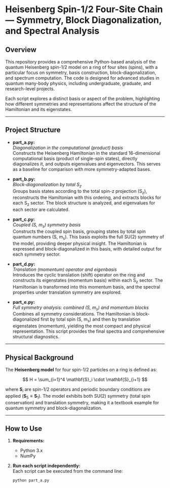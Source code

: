 # Heisenberg Spin-1/2 Four-Site Chain — Symmetry, Block Diagonalization, and Spectral Analysis

## Overview

This repository provides a comprehensive Python-based analysis of the quantum Heisenberg spin-1/2 model on a ring of four sites (spins), with a particular focus on symmetry, basis construction, block-diagonalization, and spectrum computation. The code is designed for advanced studies in quantum many-body physics, including undergraduate, graduate, and research-level projects.

Each script explores a distinct basis or aspect of the problem, highlighting how different symmetries and representations affect the structure of the Hamiltonian and its eigenstates.

---

## Project Structure

- **part_a.py:**  
  *Diagonalization in the computational (product) basis*  
  Constructs the Heisenberg Hamiltonian in the standard 16-dimensional computational basis (product of single-spin states), directly diagonalizes it, and outputs eigenvalues and eigenvectors. This serves as a baseline for comparison with more symmetry-adapted bases.

- **part_b.py:**  
  *Block-diagonalization by total S<sub>z</sub>*  
  Groups basis states according to the total spin-z projection (S<sub>z</sub>), reconstructs the Hamiltonian with this ordering, and extracts blocks for each S<sub>z</sub> sector. The block structure is analyzed, and eigenvalues for each sector are calculated.

- **part_c.py:**  
  *Coupled (S, m<sub>s</sub>) symmetry basis*  
  Constructs the coupled spin basis, grouping states by total spin quantum numbers (S, m<sub>s</sub>). This basis exploits the full SU(2) symmetry of the model, providing deeper physical insight. The Hamiltonian is expressed and block-diagonalized in this basis, with detailed output for each symmetry sector.

- **part_d.py:**  
  *Translation (momentum) operator and eigenbasis*  
  Introduces the cyclic translation (shift) operator on the ring and constructs its eigenstates (momentum basis) within each S<sub>z</sub> sector. The Hamiltonian is transformed into this momentum basis, and the spectral properties under translation symmetry are explored.

- **part_e.py:**  
  *Full symmetry analysis: combined (S, m<sub>s</sub>) and momentum blocks*  
  Combines all symmetry considerations. The Hamiltonian is block-diagonalized first by total spin (S, m<sub>s</sub>) and then by translation eigenstates (momentum), yielding the most compact and physical representation. This script provides the final spectra and comprehensive structural diagnostics.

---

## Physical Background

The **Heisenberg model** for four spin-1/2 particles on a ring is defined as:

$$
H = \sum_{i=1}^4 \mathbf{S}_i \cdot \mathbf{S}_{i+1}
$$

where $\mathbf{S}_i$ are spin-1/2 operators and periodic boundary conditions are applied ($\mathbf{S}_5 \equiv \mathbf{S}_1$). The model exhibits both SU(2) symmetry (total spin conservation) and translation symmetry, making it a textbook example for quantum symmetry and block-diagonalization.

---

## How to Use

1. **Requirements:**
   - Python 3.x
   - NumPy

2. **Run each script independently:**  
   Each script can be executed from the command line:
   ```bash
   python part_a.py
